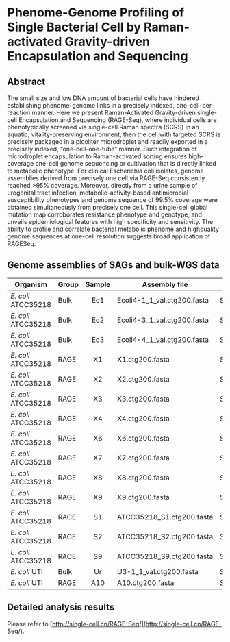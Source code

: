 # Phenome-Genome Profiling of Single Bacterial Cell by Raman-activated Gravity-driven Encapsulation and Sequencing

## Abstract

The small size and low DNA amount of bacterial cells have hindered establishing
phenome-genome links in a precisely indexed, one-cell-per-reaction manner. Here we
present Raman-Activated Gravity-driven single-cell Encapsulation and Sequencing
(RAGE-Seq), where individual cells are phenotypically screened via single-cell Raman
spectra (SCRS) in an aquatic, vitality-preserving environment, then the cell with
targeted SCRS is precisely packaged in a picoliter microdroplet and readily exported in
a precisely indexed, “one-cell-one-tube” manner. Such integration of microdroplet
encapsulation to Raman-activated sorting ensures high-coverage one-cell genome
sequencing or cultivation that is directly linked to metabolic phenotype. For clinical
Escherichia coli isolates, genome assemblies derived from precisely one cell via
RAGE-Seq consistently reached >95% coverage. Moreover, directly from a urine
sample of urogenital tract infection, metabolic-activity-based antimicrobial susceptibility
phenotypes and genome sequence of 99.5% coverage were obtained simultaneously
from precisely one cell. This single-cell global mutation map corroborates resistance
phenotype and genotype, and unveils epidemiological features with high specificity and
sensitivity. The ability to profile and correlate bacterial metabolic phenome and highquality
genome sequences at one-cell resolution suggests broad application of RAGESeq.

## Genome assemblies of SAGs and bulk-WGS data

|       Organism    | Group | Sample | Assembly file | Raw data |
| ----------------- | ----- | :----: | ---- | -------- |
| *E. coli* ATCC35218 | Bulk | Ec1 | Ecoli4-1_1_val.ctg200.fasta | SRR10541019 |
| *E. coli* ATCC35218 | Bulk | Ec2 | Ecoli4-3_1_val.ctg200.fasta | SRR10541018 |
| *E. coli* ATCC35218 | Bulk | Ec3 | Ecoli4-4_1_val.ctg200.fasta | SRR10541017 |
| *E. coli* ATCC35218 | RAGE | X1 | X1.ctg200.fasta | SRR10189613 |
| *E. coli* ATCC35218 | RAGE | X2 | X2.ctg200.fasta | SRR10189612 |
| *E. coli* ATCC35218 | RAGE | X3 | X3.ctg200.fasta | SRR10189611 |
| *E. coli* ATCC35218 | RAGE | X4 | X4.ctg200.fasta | SRR10189610 |
| *E. coli* ATCC35218 | RAGE | X6 | X6.ctg200.fasta | SRR10189609 |
| *E. coli* ATCC35218 | RAGE | X7 | X7.ctg200.fasta | SRR10189608 |
| *E. coli* ATCC35218 | RAGE | X8 | X8.ctg200.fasta | SRR10189607 |
| *E. coli* ATCC35218 | RAGE | X9 | X9.ctg200.fasta | SRR10189606 |
| *E. coli* ATCC35218 | RACE | S1 | ATCC35218_S1.ctg200.fasta | SRR10549453 |
| *E. coli* ATCC35218 | RACE | S2 | ATCC35218_S2.ctg200.fasta | SRR10549452 |
| *E. coli* ATCC35218 | RACE | S9 | ATCC35218_S9.ctg200.fasta | SRR10549451 |
| *E. coli* UTI  | Bulk | Ur | U3-1_1_val.ctg200.fasta | SRR10849447 |
| *E. coli* UTI  | RAGE | A10 | A10.ctg200.fasta | SRR10848967 |

## Detailed analysis results

Please refer to [http://single-cell.cn/RAGE-Seq/](http://single-cell.cn/RAGE-Seq/).
